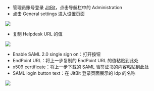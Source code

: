 <IntegrationDetailCard :title="`配置 JitBit`">

- 管理员账号登录 [JitBit](https://www.jitbit.com/)，点击导航栏中的 Administration
- 点击 General settings 进入设置页面

![](~@imagesZhCn/integration/jitbit/2-1.png)

- 复制 Helpdesk URL 的值

![](~@imagesZhCn/integration/jitbit/2-2.png)

- Enable SAML 2.0 single sign on：打开按钮
- EndPoint URL：将上一步复制的 EndPoint URL 的值粘贴到此处
- x509 certificate：将上一步下载的 SAML 验签证书的内容粘贴到此处
- SAML login button text：在 JitBit 登录页面展示的 Idp 的名称

![](~@imagesZhCn/integration/jitbit/2-3.png)


</IntegrationDetailCard>
